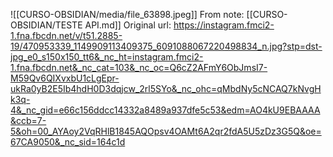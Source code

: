 ![[CURSO-OBSIDIAN/media/file_63898.jpeg]] From note: [[CURSO-OBSIDIAN/TESTE API.md]] Original url: https://instagram.fmci2-1.fna.fbcdn.net/v/t51.2885-19/470953339_1149909113409375_6091088067220498834_n.jpg?stp=dst-jpg_e0_s150x150_tt6&_nc_ht=instagram.fmci2-1.fna.fbcdn.net&_nc_cat=103&_nc_oc=Q6cZ2AFmY6ObJmsI7-M59Qv6QIXvxbU1cLgEpr-ukRa0yB2E5Ib4hdH0D3dqjcw_2rl5SYo&_nc_ohc=qMbdNy5cNCAQ7kNvgHk3q-4&_nc_gid=e66c156ddcc14332a8489a937dfe5c53&edm=AO4kU9EBAAAA&ccb=7-5&oh=00_AYAoy2VqRHlB1845AQOpsv4OAMt6A2qr2fdA5U5zDz3G5Q&oe=67CA9050&_nc_sid=164c1d
